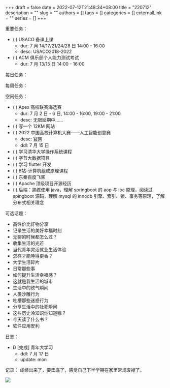 +++ 
draft = false
date = 2022-07-12T21:48:34+08:00
title = "220712"
description = ""
slug = ""
authors = []
tags = []
categories = []
externalLink = ""
series = []
+++

重要任务：
- ( ) USACO 备课上课
	- dur: 7 月 14/17/21/24/28 日 14:00 - 16:00
	- desc: USACO2018-2022
- ( ) ACM 俱乐部个人能力测试考试
	- dur: 7 月 13/15 日 14:00 - 16:00

每日任务：

每周任务：

空闲任务：
- ( ) Apex 高校联赛海选赛
	- dur: 7 月 2 日 - 6 日, 14:00 - 16:00, 19:00 - 21:00
	- desc: 无限延期中……
- ( ) 写一个 12KM 网站
- ( ) 2022 中国高校计算机大赛——人工智能创意赛
	- desc: [官网](http://aicontest.baidu.com/)
	- ddl: 7 月 15 日
- ( ) 学习清华大学操作系统课程
- ( ) 字节大数据项目
- ( ) 学习 flutter 开发
- ( ) B站-计算机组成原理课程
- ( ) 东秦百度飞桨
- ( ) Apache 顶级项目开源经历
- ( ) 后端：熟练使用 java，理解 springboot 的 aop 与 ioc 原理，阅读过 spingboot 源码，理解 mysql 的 innodb 引擎、索引、锁、事务等原理，了解分布式相关理念

可选话题：
- 高性价比好物分享
- 记录生活的美好幸福时刻
- 无聊的时候都怎么过？
- 收集生活的光芒
- 当代青年灵活就业生活体验
- 怎样才能睡得更香？
- 大学生活碎片
- 日常那些事
- 如何提升生活幸福感？
- 这就是我生活的城市
- 生活中的欧气瞬间
- 人类沙雕行为
- 吐槽那些迷惑行为
- 分享生活中的社死瞬间
- 这些历史冷知识你知道嘛？
- 今天读了什么书？
- 软件应用安利

日志：
- D [完成] 青年大学习
    - ddl: 7 月 17 日
    - update: mon

记录：
成绩出来了，要垫底了，感觉自己下半学期在家里常规废掉了。

![](https://ccviolett-1307804825.cos.ap-shanghai.myqcloud.com/img/202207122148107.png)